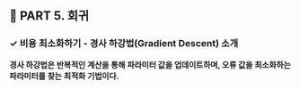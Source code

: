 <h2>📌 PART 5. 회귀</h2>
<h3>✓ 비용 최소화하기 - 경사 하강법(Gradient Descent) 소개</h3>

**경사 하강법은 반복적인 계산을 통해 파라미터 값을 업데이트하며, 오류 값을 최소화하는 파라미터를 찾는 최적화 기법이다.**
